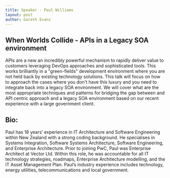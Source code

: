 ```yaml
---
title: Speaker - Paul Williams
layout: post
author: Gareth Evans
---
```


## When Worlds Collide - APIs in a Legacy SOA environment
  
APIs are a new an incredibly powerful mechanism to rapidly deliver value to customers leveraging DevOps approaches and sophisticated tools. This works brilliantly in a "green-fields" development environment where you are not held back by existing technology solutions. This talk will focus on how to approach the cases where you don't have this luxury and you need to integrate back into a legacy SOA environment. We will cover what are the most appropriate techniques and patterns for bridging the gap between and API centric approach and a legacy SOA environment based on our recent experience with a large government client.

## Bio:
 
Paul has 18 years’ experience in IT Architecture and Software Engineering within New Zealand with a strong coding background. He specialises in Systems Integration, Software Systems Architecture, Software Engineering, and Enterprise Architecture. Prior to joining PwC, Paul was Enterprise Architect at Vector Ltd.  Within this role, he was accountable for all IT technology strategies, roadmaps, Enterprise Architecture modelling, and the IT Asset Management Plan. Paul’s industry experience includes technology, energy utilities, telecommunications and local government. 
